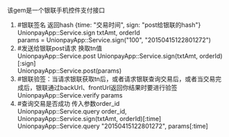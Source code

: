 该gem是一个银联手机控件支付接口  
1. #银联签名 返回hash {time: "交易时间", sign: "post给银联的hash"}  
	UnionpayApp::Service.sign txtAmt, orderId   
	params = UnionpayApp::Service.sign("100", "20150415122801272")  
2. #发送给银联post请求 换取tn值  
    UnionpayApp::Service.post UnionpayApp::Service.sign(txtAmt, orderId)[:sign]   
    UnionpayApp::Service.post(params)  
3. #银联验签：当请求银联获取tn后，或者请求银联查询交易后，或者当交易完成后，银联通过backUrl、frontUrl返回你结果时要进行验签  
	UnionpayApp::Service.verify params  
4. #查询交易是否成功 传入参数order_id  
	UnionpayApp::Service.query order_id, UnionpayApp::Service.sign(txtAmt, orderId)[:time]   
	UnionpayApp::Service.query "20150415122801272", params[:time]  
